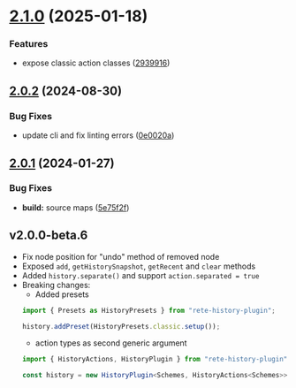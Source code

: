 # [2.1.0](https://github.com/retejs/history-plugin/compare/v2.0.2...v2.1.0) (2025-01-18)


### Features

* expose classic action classes ([2939916](https://github.com/retejs/history-plugin/commit/2939916a072e1e2ed5bcc3aa4b2315c00d2f37d4))

## [2.0.2](https://github.com/retejs/history-plugin/compare/v2.0.1...v2.0.2) (2024-08-30)


### Bug Fixes

* update cli and fix linting errors ([0e0020a](https://github.com/retejs/history-plugin/commit/0e0020abf7d9698d6b21d001a31499d0fd927b3d))

## [2.0.1](https://github.com/retejs/history-plugin/compare/v2.0.0...v2.0.1) (2024-01-27)


### Bug Fixes

* **build:** source maps ([5e75f2f](https://github.com/retejs/history-plugin/commit/5e75f2f3835553eaf6e082cb8216c7a3042e7fac))

## v2.0.0-beta.6

- Fix node position for "undo" method of removed node
- Exposed `add`, `getHistorySnapshot`, `getRecent` and `clear` methods
- Added `history.separate()` and support `action.separated = true`
- Breaking changes:
  - Added presets
  ```ts
  import { Presets as HistoryPresets } from "rete-history-plugin";

  history.addPreset(HistoryPresets.classic.setup());
  ```
  - action types as second generic argument
  ```ts
  import { HistoryActions, HistoryPlugin } from "rete-history-plugin";

  const history = new HistoryPlugin<Schemes, HistoryActions<Schemes>>();
  ```
